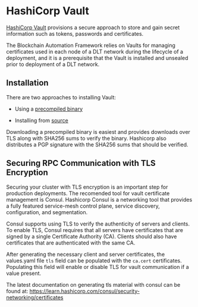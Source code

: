 # **HashiCorp Vault**

[HashiCorp Vault](https://www.vaultproject.io/) provisions a secure approach to store and gain secret information such as tokens, passwords and certificates.

The Blockchain Automation Framework relies on Vaults for managing certificates used in each node of a DLT network during the lifecycle of a deployment, and it is a prerequisite that the Vault is installed and unsealed prior to deployment of a DLT network.

## Installation

There are two approaches to installing Vault:

 - Using a [precompiled binary](https://www.vaultproject.io/docs/install/#precompiled-binaries)

 - Installing from [source](https://www.vaultproject.io/docs/install/#compiling-from-source)

Downloading a precompiled binary is easiest and provides downloads over TLS along with SHA256 sums to verify the binary. Hashicorp also distributes a PGP signature with the SHA256 sums that should be verified.

## Securing RPC Communication with TLS Encryption
Securing your cluster with TLS encryption is an important step for production deployments. The recomended tool for vault certificate management is Consul. Hashicorp Consul is a networking tool that provides a fully featured service-mesh control plane, service discovery, configuration, and segmentation. 

Consul supports using TLS to verify the authenticity of servers and clients. To enable TLS, Consul requires that all servers have certificates that are signed by a single Certificate Authority (CA). Clients should also have certificates that are authenticated with the same CA.

After generating the necessary client and server certificates, the values.yaml file `tls` field can be populated with the `ca.cert` certificates. Populating this field will enable or disable TLS for vault communication if a value present.  

The latest documentation on generating tls material with consul can be found at: 
https://learn.hashicorp.com/consul/security-networking/certificates
